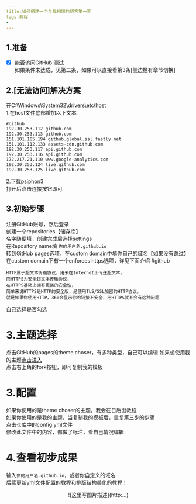 ```yaml
---
title:如何搭建一个与我相同的博客第一期
tags:教程
- 
---
```

## 1.准备
- [x] 能否访问GitHub [测试](github.com) </br> 
如果条件未达成，见第二条，如果可以直接看第3条[侧边栏有章节切换]
## 2.[无法访问]解决方案
在C:\Windows\System32\drivers\etc\host</br>
1.在host文件底部增加以下文本
```mermaid
#github
192.30.253.112 github.com
192.30.253.113 github.com
151.101.185.194 github.global.ssl.fastly.net
151.101.112.133 assets-cdn.github.com
192.30.253.117 api.github.com
192.30.253.116 api.github.com
172.217.21.110 www.google-analytics.com
192.30.253.124 live.github.com
192.30.253.125 live.github.com
```
2.[下载psiphon3](https://share.weiyun.com/5IGZuNY) </br>
打开后点击连接按钮即可
## 3.初始步骤
注册GitHub账号，然后登录</br>
创建一个repositories【储存库】</br>
名字随便填，创建完成后选择settings</br>
在Repository name填 `你的用户名.github.io`</br>
转到GitHub pages选项，在custom domain中填你自己的域名【如果没有跳过】</br>
在custom domain下有一个enforces https选项，详见下面介绍
#github
```mermaid
HTTP属于超文本传输协议，用来在Internet上传送超文本，
而HTTPS为安全超文本传输协议，
在HTTPS基础上拥有更强的安全性，
简单来说HTTPS是HTTP的安全版，是使用TLS/SSL加密的HTTP协议。
就是如果你使用HTTP，360会显示你的链接不安全，用HTTPS就不会有这种问题
```
自己选择是否勾选</br>
# 3.主题选择
点击GitHub的pages的theme choser，有多种类型，自己可以编辑
如果想使用我的主题[点击进入](https://github.com/hongchenkai/hongchenkai.GitHub.io)</br>
点击右上角的fork按钮，即可复制我的模板
# 3.配置
如果你使用的是theme choser的主题，我会在日后出教程</br>
如果你使用的是我的主题，当复制我的模板后，重复第三步的步骤</br>
点击仓库中的config.yml文件</br>
修改此文件中的内容，都做了标注，看自己情况编辑
# 4.查看初步成果
输入`你的用户名.github.io`，或者你自定义的域名</br>
后续更新yml文件配置的教程和排版结构美化的教程！

<div align=center>![这里写图片描述](http:...)
